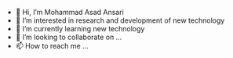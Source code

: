 - 👋 Hi, I’m Mohammad Asad Ansari
- 👀 I’m interested in research and development of  new technology 
- 🌱 I’m currently learning new technology
- 💞️ I’m looking to collaborate on ...
- 📫 How to reach me ...

<!---
mohammadasad/mohammadasad is a ✨ special ✨ repository because its `README.md` (this file) appears on your GitHub profile.
You can click the Preview link to take a look at your changes.
--->
